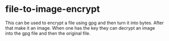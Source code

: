 # file-to-image-encrypt
This can be used to encrypt a file using gpg and then turn it into bytes. After that make it an image. When one has the key they can decrypt an image into the gpg file and then the original file.
